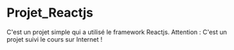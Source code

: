 # Projet_Reactjs
C'est un projet simple qui a utilisé le framework Reactjs.
Attention : C'est un projet suivi le cours sur Internet !  
